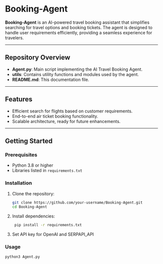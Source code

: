 # Booking-Agent

**Booking-Agent** is an AI-powered travel booking assistant that simplifies searching for travel options and booking tickets. The agent is designed to handle user requirements efficiently, providing a seamless experience for travelers.

---

## Repository Overview

- **Agent.py**: Main script implementing the AI Travel Booking Agent.
- **utils**: Contains utility functions and modules used by the agent.
- **README.md**: This documentation file.

---

## Features

- Efficient search for flights based on customer requirements.
- End-to-end air ticket booking functionality.
- Scalable architecture, ready for future enhancements.

---

## Getting Started

### Prerequisites
- Python 3.8 or higher
- Libraries listed in `requirements.txt`

### Installation
1. Clone the repository:
   ```bash
   git clone https://github.com/your-username/Booking-Agent.git
   cd Booking-Agent

2. Install dependencies:
   ```bash
    pip install -r requirements.txt
3. Set API key for OpenAI and SERPAPI_API

### Usage
 ```bash
 python3 Agent.py





